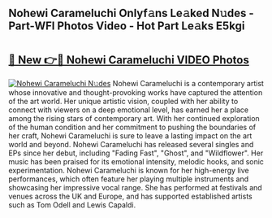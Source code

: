 ## Nohewi Carameluchi Onlyf𝚊ns Le𝚊ked N𝚞des - Part-WFl Photos Video - Hot Part Le𝚊ks E5kgi

# <h2><a href="http://ac44322.deff.icu/?id=Nohewi+Carameluchi">🔗 New 👉🔴 Nohewi Carameluchi VIDEO Photos</a></h2>

[![Nohewi Carameluchi N𝚞des](https://i.imgur.com/rIISA9y.gif)](http://ac44322.deff.icu/?id=Nohewi+Carameluchi)
Nohewi Carameluchi is a contemporary artist whose innovative and thought-provoking works have captured the attention of the art world. Her unique artistic vision, coupled with her ability to connect with viewers on a deep emotional level, has earned her a place among the rising stars of contemporary art. With her continued exploration of the human condition and her commitment to pushing the boundaries of her craft, Nohewi Carameluchi is sure to leave a lasting impact on the art world and beyond. Nohewi Carameluchi has released several singles and EPs since her debut, including "Fading Fast", "Ghost", and "Wildflower". Her music has been praised for its emotional intensity, melodic hooks, and sonic experimentation. Nohewi Carameluchi is known for her high-energy live performances, which often feature her playing multiple instruments and showcasing her impressive vocal range. She has performed at festivals and venues across the UK and Europe, and has supported established artists such as Tom Odell and Lewis Capaldi.
